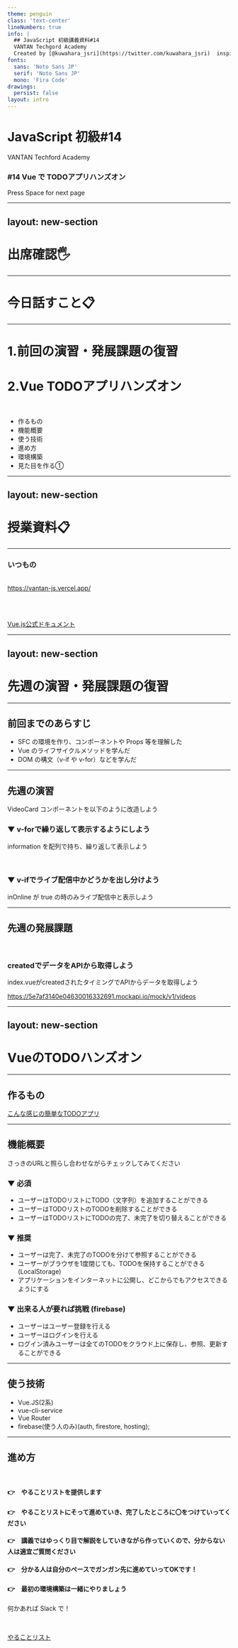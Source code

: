 ```yaml
---
theme: penguin
class: 'text-center'
lineNumbers: true
info: |
  ## JavaScript 初級講義資料#14
  VANTAN Techgord Academy
  Created by [@kuwahara_jsri](https://twitter.com/kuwahara_jsri)  inspired by [@unotovive](https://twitter.com/unotovive)
fonts:
  sans: 'Noto Sans JP'
  serif: 'Noto Sans JP'
  mono: 'Fira Code'
drawings:
  persist: false
layout: intro
---
```


# JavaScript 初級#14

VANTAN Techford Academy

### #14 Vue で TODOアプリハンズオン

<div class="pt-12">
  <span @click="$slidev.nav.next" class="px-2 py-1 rounded cursor-pointer" hover="bg-white bg-opacity-10">
    Press Space for next page <carbon:arrow-right class="inline"/>
  </span>
</div>

---
layout: new-section
---

# 出席確認🖐

---

# 今日話すこと📋

---

# 1.前回の演習・発展課題の復習
# 2.Vue TODOアプリハンズオン

<br>

- 作るもの
- 機能概要
- 使う技術
- 進め方
- 環境構築
- 見た目を作る①

---
layout: new-section
---

# 授業資料📋

---

### いつもの
<br>
<div class="mb-1">
  <a href="https://vantan-js.vercel.app/" target="_blank">https://vantan-js.vercel.app/</a>
</div>

<br><br>

<a target="_blank" href="https://jp.vuejs.org/index.html" class="px-2 py-1 rounded cursor-pointer" hover="bg-white bg-opacity-10">
  Vue.js公式ドキュメント<carbon:arrow-right class="inline"/>
</a>

---
layout: new-section
---

# 先週の演習・発展課題の復習

---

## 前回までのあらすじ

- SFC の環境を作り、コンポーネントや Props 等を理解した
- Vue のライフサイクルメソッドを学んだ
- DOM の構文（v-if や v-for）などを学んだ

---

## 先週の演習

VideoCard コンポーネントを以下のように改造しよう

### ▼ v-forで繰り返して表示するようにしよう

information を配列で持ち、繰り返して表示しよう

<br>

### ▼ v-ifでライブ配信中かどうかを出し分けよう

inOnline が true の時のみライブ配信中と表示しよう


---

## 先週の発展課題

<br>

### createdでデータをAPIから取得しよう

index.vueがcreatedされたタイミングでAPIからデータを取得しよう

https://5e7af3140e04630016332691.mockapi.io/mock/v1/videos

---
layout: new-section
---

# VueのTODOハンズオン

---

## 作るもの

<a href="https://vantan-todo-app-demo.web.app/#/" target="__blank">こんな感じの簡単なTODOアプリ</a>

---

## 機能概要

さっきのURLと照らし合わせながらチェックしてみてください

### ▼ 必須

- ユーザーはTODOリストにTODO（文字列）を追加することができる
- ユーザーはTODOリストのTODOを削除することができる
- ユーザーはTODOリストにTODOの完了、未完了を切り替えることができる

### ▼ 推奨

- ユーザーは完了、未完了のTODOを分けて参照することができる
- ユーザーがブラウザを1度閉じても、TODOを保持することができる(LocalStorage)
- アプリケーションをインターネットに公開し、どこからでもアクセスできるようにする

### ▼ 出来る人が要れば挑戦 (firebase)

- ユーザーはユーザー登録を行える
- ユーザーはログインを行える
- ログイン済みユーザーは全てのTODOをクラウド上に保存し、参照、更新することができる


---

## 使う技術

- Vue.JS(2系)
- vue-cli-service
- Vue Router
- firebase(使う人のみ)(auth, firestore, hosting);

---

## 進め方

<br>

#### 👉　やることリストを提供します
#### 👉　やることリストにそって進めていき、完了したところに〇をつけていってください
#### 👉　講義ではゆっくり目で解説をしていきながら作っていくので、分からない人は適宜ご質問ください
#### 👉　分かる人は自分のペースでガンガン先に進めていってOKです！
#### 👉　最初の環境構築は一緒にやりましょう

何かあれば Slack で！

<br>

<a href="https://docs.google.com/spreadsheets/d/1OxKTK7Hc1-lvt53CvQ3KIhCbk0zbuXRNpnn3f9lf3Ns/edit?usp=sharing" target="__blank">やることリスト</a>
